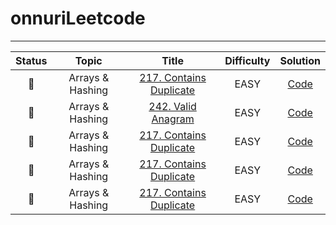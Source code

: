# onnuriLeetcode


-------------------------------------------------------------------------------
| Status | Topic | Title | Difficulty |Solution |
| :---: | :---: | :---: | :---: | :---: |
| :black_square_button: | Arrays & Hashing | [217. Contains Duplicate](https://leetcode.com/problems/contains-duplicate/description)| EASY | [Code]() |
| :black_square_button: | Arrays & Hashing | [242. Valid Anagram](https://leetcode.com/problems/valid-anagram/description/)| EASY | [Code]() |
| :black_square_button: | Arrays & Hashing | [217. Contains Duplicate](https://leetcode.com/problems/contains-duplicate/description)| EASY | [Code]() |
| :black_square_button: | Arrays & Hashing | [217. Contains Duplicate](https://leetcode.com/problems/contains-duplicate/description)| EASY | [Code]() |
| :black_square_button: | Arrays & Hashing | [217. Contains Duplicate](https://leetcode.com/problems/contains-duplicate/description)| EASY | [Code]() |

